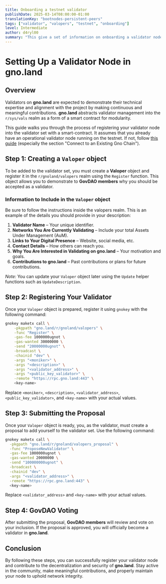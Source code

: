 ```yaml
---
title: Onboarding a testnet validator
publishDate: 2025-03-14T08:00:00-01:00
translationKey: "bootnodes-persistent-peers"
tags: ["validator", "valopers", "testnet", "onboarding"]
level: Intermediate
author: d4ryl00
summary: "This give a set of information on onboarding a validator node: how to register as a valoper in the registry and how to submit a validator proposal"
---
```


# Setting Up a Validator Node in gno.land

## Overview

Validators on **gno.land** are expected to demonstrate their technical expertise and alignment with the project by making continuous and meaningful contributions. **gno.land** abstracts validator management into the `r/sys/vals` realm as a form of a smart contract for modularity.

This guide walks you through the process of registering your validator node into the validator set with a smart-contract. It assumes that you already have an operational validator node running on the testnet. If not, follow [this guide](https://docs.gno.land/gno-infrastructure/validators/validators-running-a-validator) (especially the section "Connect to an Existing Gno Chain").

## Step 1: Creating a `Valoper` object

To be added to the validator set, you must create a **Valoper** object and register it in the `r/gnoland/valopers` realm using the `Register` function. This object allows you to demonstrate to **GovDAO members** why you should be accepted as a validator.

### Information to Include in the `Valoper` object

Be sure to follow the instructions inside the valopers realm. This is an example of the details you should provide in your description:

1. **Validator Name** – Your unique identifier.
2. **Networks You Are Currently Validating** – Include your total Assets Under Management (AuM).
3. **Links to Your Digital Presence** – Website, social media, etc.
4. **Contact Details** – How others can reach you.
5. **Why You Are Interested in Validating on gno.land** – Your motivation and goals.
6. **Contributions to gno.land** – Past contributions or plans for future contributions.

_Note:_ You can update your `Valoper` object later using the `Update` helper functions such as `UpdateDescription`.

## Step 2: Registering Your Validator

Once your `Valoper` object is prepared, register it using `gnokey` with the following command:

```sh
gnokey maketx call \
    -pkgpath "gno.land/r/gnoland/valopers" \
    -func "Register" \
    -gas-fee 1000000ugnot \
    -gas-wanted 30000000 \
    -send "20000000ugnot" \
    -broadcast \
    -chainid "dev" \
    -args "<moniker>" \
    -args "<description>" \
    -args "<validator_address>" \
    -args "<public_key_validator>" \
    -remote "https://rpc.gno.land:443" \
    <key-name>
```

Replace `<moniker>`, `<description>`, `<validator_address>`, `<public_key_validator>`, and `<key-name>` with your actual values.

## Step 3: Submitting the Proposal

Once your `Valoper` object is ready, you, as the validator, must create a proposal to add yourself to the validator set. Use the following command:

```sh
gnokey maketx call \
  -pkgpath "gno.land/r/gnoland/valopers_proposal" \
  -func "ProposeNewValidator" \
  -gas-fee 1000000ugnot \
  -gas-wanted 20000000 \
  -send "100000000ugnot" \
  -broadcast \
  -chainid "dev" \
  -args "<validator_address>" \
  -remote "https://rpc.gno.land:443" \
  <key-name>
```

Replace `<validator_address>` and `<key-name>` with your actual values.

## Step 4: GovDAO Voting

After submitting the proposal, **GovDAO members** will review and vote on your inclusion. If the proposal is approved, you will officially become a validator in **gno.land**.

## Conclusion

By following these steps, you can successfully register your validator node and contribute to the decentralization and security of **gno.land**. Stay active in the community, make meaningful contributions, and properly maintain your node to uphold network integrity.
